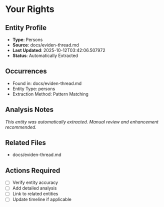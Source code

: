 # Your Rights

## Entity Profile
- **Type**: Persons
- **Source**: docs/eviden-thread.md
- **Last Updated**: 2025-10-12T03:42:06.507972
- **Status**: Automatically Extracted

## Occurrences
- Found in: docs/eviden-thread.md
- Entity Type: persons
- Extraction Method: Pattern Matching

## Analysis Notes
*This entity was automatically extracted. Manual review and enhancement recommended.*

## Related Files
- docs/eviden-thread.md

## Actions Required
- [ ] Verify entity accuracy
- [ ] Add detailed analysis
- [ ] Link to related entities
- [ ] Update timeline if applicable
